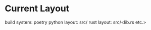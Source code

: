 # Current Layout

build system: poetry
python layout: src/<package name>
rust layout: src/<lib.rs etc.>
